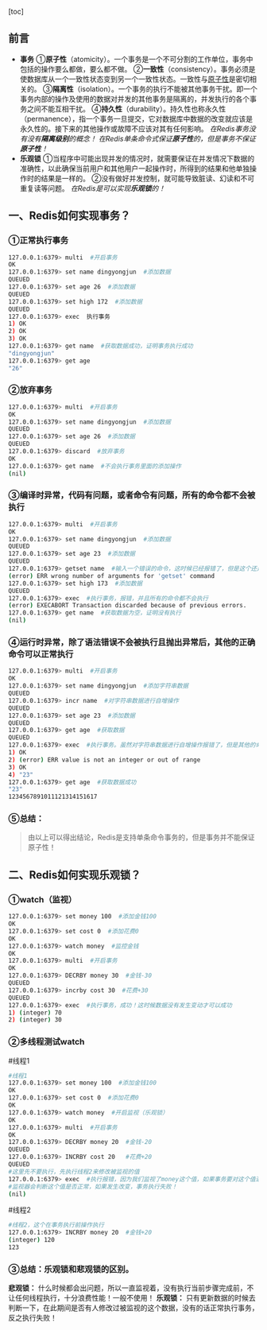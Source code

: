 [toc]

## 前言

- **事务**
  ①**原子性**（atomicity）。一个事务是一个不可分割的工作单位，事务中包括的操作要么都做，要么都不做。
  ②**一致性**（consistency）。事务必须是使数据库从一个一致性状态变到另一个一致性状态。一致性与[原子性](https://so.csdn.net/so/search?q=原子性&spm=1001.2101.3001.7020)是密切相关的。
  ③**隔离性**（isolation）。一个事务的执行不能被其他事务干扰。即一个事务内部的操作及使用的数据对并发的其他事务是隔离的，并发执行的各个事务之间不能互相干扰。
  ④**持久性**（durability）。持久性也称永久性（permanence），指一个事务一旦提交，它对数据库中数据的改变就应该是永久性的。接下来的其他操作或故障不应该对其有任何影响。
  *在Redis事务没有没有**隔离级别**的概念！*
  *在Redis单条命令式保证**原子性**的，但是事务不保证**原子性**！*
- **乐观锁**
  ①当程序中可能出现并发的情况时，就需要保证在并发情况下数据的准确性，以此确保当前用户和其他用户一起操作时，所得到的结果和他单独操作时的结果是一样的。
  ②没有做好并发控制，就可能导致脏读、幻读和不可重复读等问题。
  *在Redis是可以实现**乐观锁**的！*

## 一、Redis如何实现事务？

### ①正常执行事务

```bash
127.0.0.1:6379> multi  #开启事务
OK
127.0.0.1:6379> set name dingyongjun  #添加数据
QUEUED
127.0.0.1:6379> set age 26  #添加数据
QUEUED
127.0.0.1:6379> set high 172  #添加数据
QUEUED
127.0.0.1:6379> exec  执行事务
1) OK
2) OK
3) OK
127.0.0.1:6379> get name  #获取数据成功，证明事务执行成功
"dingyongjun"
127.0.0.1:6379> get age
"26"
```

### ②放弃事务

```bash
127.0.0.1:6379> multi  #开启事务
OK
127.0.0.1:6379> set name dingyongjun  #添加数据
QUEUED
127.0.0.1:6379> set age 26  #添加数据
QUEUED
127.0.0.1:6379> discard  #放弃事务
OK
127.0.0.1:6379> get name  #不会执行事务里面的添加操作
(nil)
```

### ③编译时异常，代码有问题，或者命令有问题，所有的命令都不会被执行

```bash
127.0.0.1:6379> multi  #开启事务
OK
127.0.0.1:6379> set name dingyongjun  #添加数据
QUEUED
127.0.0.1:6379> set age 23  #添加数据
QUEUED
127.0.0.1:6379> getset name  #输入一个错误的命令，这时候已经报错了，但是这个还是进入了事务的队列当中
(error) ERR wrong number of arguments for 'getset' command
127.0.0.1:6379> set high 173  #添加数据
QUEUED
127.0.0.1:6379> exec  #执行事务，报错，并且所有的命令都不会执行
(error) EXECABORT Transaction discarded because of previous errors.
127.0.0.1:6379> get name  #获取数据为空，证明没有执行
(nil)
```

### ④运行时异常，除了语法错误不会被执行且抛出异常后，其他的正确命令可以正常执行

```bash
127.0.0.1:6379> multi  #开启事务
OK
127.0.0.1:6379> set name dingyongjun  #添加字符串数据
QUEUED
127.0.0.1:6379> incr name  #对字符串数据进行自增操作
QUEUED
127.0.0.1:6379> set age 23  #添加数据
QUEUED
127.0.0.1:6379> get age  #获取数据
QUEUED 
127.0.0.1:6379> exec  #执行事务。虽然对字符串数据进行自增操作报错了，但是其他的命令还是可以正常执行的
1) OK
2) (error) ERR value is not an integer or out of range
3) OK
4) "23"
127.0.0.1:6379> get age  #获取数据成功
"23"
1234567891011121314151617
```

### ⑤总结：

>  由以上可以得出结论，Redis是支持单条命令事务的，但是事务并不能保证原子性！

## 二、Redis如何实现乐观锁？

### ①watch（监视）

```bash
127.0.0.1:6379> set money 100  #添加金钱100
OK
127.0.0.1:6379> set cost 0  #添加花费0
OK
127.0.0.1:6379> watch money  #监控金钱
OK
127.0.0.1:6379> multi  #开启事务
OK
127.0.0.1:6379> DECRBY money 30  #金钱-30
QUEUED
127.0.0.1:6379> incrby cost 30  #花费+30
QUEUED
127.0.0.1:6379> exec  #执行事务，成功！这时候数据没有发生变动才可以成功
1) (integer) 70
2) (integer) 30
```

### ②多线程测试watch

\#线程1

```bash
#线程1
127.0.0.1:6379> set money 100  #添加金钱100
OK
127.0.0.1:6379> set cost 0  #添加花费0
OK
127.0.0.1:6379> watch money  #开启监视（乐观锁）
OK 
127.0.0.1:6379> multi  #开启事务
OK
127.0.0.1:6379> DECRBY money 20  #金钱-20
QUEUED
127.0.0.1:6379> INCRBY cost 20   #花费+20
QUEUED
#这里先不要执行，先执行线程2来修改被监视的值
127.0.0.1:6379> exec  #执行报错，因为我们监视了money这个值，如果事务要对这个值进行操作前
#监视器会判断这个值是否正常，如果发生改变，事务执行失败！
(nil)
```

\#线程2

```bash
#线程2，这个在事务执行前操作执行
127.0.0.1:6379> INCRBY money 20  #金钱+20
(integer) 120
123
```

### ③总结：乐观锁和悲观锁的区别。

**悲观锁：** 什么时候都会出问题，所以一直监视着，没有执行当前步骤完成前，不让任何线程执行，十分浪费性能！一般不使用！
**乐观锁：** 只有更新数据的时候去判断一下，在此期间是否有人修改过被监视的这个数据，没有的话正常执行事务，反之执行失败！